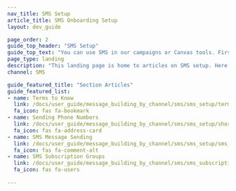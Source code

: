 ```yaml
---
nav_title: SMS Setup
article_title: SMS Onboarding Setup
layout: dev_guide

page_order: 2
guide_top_header: "SMS Setup"
guide_top_text: "You can use SMS in our campaigns or Canvas tools. First, you should get set up and learn about SMS with Braze."
page_type: landing
description: "This landing page is home to articles on SMS setup. Here, you can find resources on crafting SMS messages, SMS laws and regulations, terms to know, and more."
channel: SMS

guide_featured_title: "Section Articles"
guide_featured_list:
- name: Terms to Know
  link: /docs/user_guide/message_building_by_channel/sms/sms_setup/terms/
  fa_icon: fas fa-bookmark
- name: Sending Phone Numbers
  link: /docs/user_guide/message_building_by_channel/sms/sms_setup/short_and_long_codes/
  fa_icon: fas fa-address-card
- name: SMS Message Sending
  link: /docs/user_guide/message_building_by_channel/sms/sms_setup/sms_sending/
  fa_icon: fas fa-comment-alt
- name: SMS Subscription Groups
  link: /docs/user_guide/message_building_by_channel/sms/sms_subscription_group/
  fa_icon: fas fa-users
  
---
```

<br>


